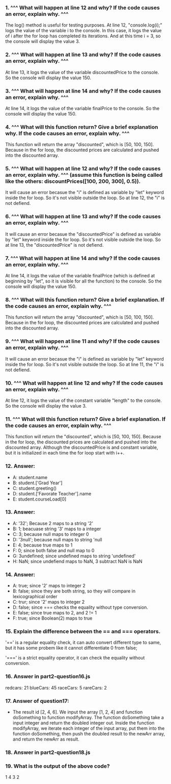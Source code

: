 ### 1. ^^^ What will happen at line 12 and why? If the code causes an error, explain why. ^^^

The log() method is useful for testing purposes. At line 12, "console.log(i);" logs the value of the variable i to the console. In this case, it logs the value of i after the for loop has completed its iterations. And at this time i = 3, so the console will display the value 3.

### 2. ^^^ What will happen at line 13 and why? If the code causes an error, explain why. ^^^

At line 13, it logs the value of the variable discountedPrice to the console. So the console will display the value 150.

### 3. ^^^ What will happen at line 14 and why? If the code causes an error, explain why. ^^^

At line 14, it logs the value of the variable finalPrice to the console. So the console will display the value 150.

### 4. ^^^ What will this function return? Give a brief explanation why. If the code causes an error, explain why. ^^^

This function will return the array "discounted", which is [50, 100, 150]. Because in the for loop, the discounted prices are calculated and pushed into the discounted array.

### 5. ^^^ What will happen at line 12 and why?  If the code causes an error, explain why. ^^^ (assume this function is being called like the others: discountPrices([100, 200, 300], 0.5)).

It will cause an error becasue the "i" is defined as variable by "let" keyword inside the for loop. So it's not visible outside the loop. So at line 12, the "i" is not defiend.

### 6. ^^^ What will happen at line 13 and why? If the code causes an error, explain why. ^^^

It will cause an error becasue the "discountedPrice" is defined as variable by "let" keyword inside the for loop. So it's not visible outside the loop. So at line 13, the "discountedPrice" is not defiend.

### 7. ^^^ What will happen at line 14 and why? If the code causes an error, explain why. ^^^

At line 14, it logs the value of the variable finalPrice (which is defined at beginning by "let", so it is visible for all the function) to the console. So the console will display the value 150.

### 8. ^^^ What will this function return? Give a brief explanation. If the code causes an error, explain why. ^^^

This function will return the array "discounted", which is [50, 100, 150]. Because in the for loop, the discounted prices are calculated and pushed into the discounted array.

### 9. ^^^ What will happen at line 11 and why? If the code causes an error, explain why. ^^^

It will cause an error becasue the "i" is defined as variable by "let" keyword inside the for loop. So it's not visible outside the loop. So at line 11, the "i" is not defiend.

### 10. ^^^ What will happen at line 12 and why? If the code causes an error, explain why. ^^^

At line 12, it logs the value of the constant variable "length" to the console. So the console will display the value 3.

### 11. ^^^ What will this function return? Give a brief explanation. If the code causes an error, explain why. ^^^

This function will return the "discounted", which is [50, 100, 150]. Because in the for loop, the discounted prices are calculated and pushed into the discounted array. Although the discountedPrice is and constant variable, but it is initialized in each time the for loop start with i++.

### 12. Answer:

 - A: student.name
 - B: student.['Grad Year']
 - C: student.greeting()
 - D: student.['Favorate Teacher'].name
 - E: student.courseLoad[0]

### 13. Answer:

 - A: '32'; Because 2 maps to a string '2'
 - B: 1; beacuase string '3' maps to a integer
 - C: 3; because null maps to integer 0
 - D: '3null'; because null maps to string 'null
 - E: 4; because true maps to 1
 - F: 0; since both false and null map to 0
 - G: 3undefined; since undefined maps to string 'undefined'
 - H: NaN; since undefiend maps to NaN, 3 subtract NaN is NaN

### 14. Answer:

 - A: true; since '2' maps to integer 2
 - B: false; since they are both string, so they will compare in lexicographical order
 - C: trur; since '2' maps to integer 2
 - D: false; since === checks the equality without type conversion.
 - E: false; since true maps to 2, and 2 != 1
 - F: true; since Boolean(2) maps to true

### 15. Explain the difference between the == and === operators.

'==' is a regular equality check, it can auto convert different type to same, but it has some probem like it cannot differentiate 0 from false;

'===' is a strict equality operator, it can check the equality without conversion.

### 16. Answer in part2-question16.js

redcars: 21
blueCars: 45
raceCars: 5
rareCars: 2

### 17. Answer of question17:

- The result id [2, 4, 6]. We input the array [1, 2, 4] and function doSomething to function modifyArray. The function doSomething take a input integer and return the doubled integer out. Inside the function modifyArray, we iterate each integer of the input array, put them into the function doSomething, then push the doubled result to the newArr array, and return the newArr as result.

### 18. Answer in part2-question18.js


### 19. What is the output of the above code?

1
4
3
2
